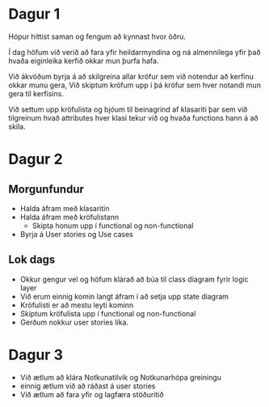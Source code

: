 # Dagur 1

Hópur hittist saman og fengum að kynnast hvor öðru.

Í dag höfum við verið að fara yfir heildarmyndina og ná almennilega yfir það hvaða eiginleika kerfið okkar mun þurfa hafa.

Við ákvöðum byrja á að skilgreina allar kröfur sem við notendur að kerfinu okkar munu gera,
Við skiptum kröfum upp í þá kröfur sem hver notandi mun gera til kerfisins.

Við settum upp kröfulista og bjóum til beinagrind af klasariti þar sem við tilgreinum hvað attributes hver klasi tekur við og hvaða functions hann á að skila.

# Dagur 2

## Morgunfundur
- Halda áfram með klasaritin
- Halda áfram með kröfulistann 
    - Skipta honum upp í functional og non-functional
- Byrja á User stories og Use cases

## Lok dags
- Okkur gengur vel og höfum klárað að búa til class diagram fyrir logic layer
- Við erum einnig komin langt áfram í að setja upp state diagram
- Kröfulisti er að mestu leyti kominn
- Skiptum kröfulista upp í functional og non-functional
- Gerðum nokkur user stories líka.

# Dagur 3
- Við ætlum að klára Notkunatilvik og Notkunarhópa greiningu
- einnig ætlum við að ráðast á user stories
- Við ætlum að fara yfir og lagfæra stöðuritið 
